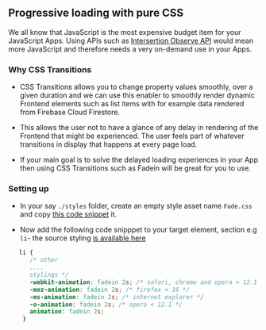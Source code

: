 ## Progressive loading with pure CSS

We all know that JavaScript is the most expensive budget item for your JavaScript Apps. Using APIs such as [Intersertion Observe API](https://developer.mozilla.org/en-US/docs/Web/API/Intersection_Observer_API) 
would mean more JavaScript and therefore needs a very on-demand use in your Apps. 


### Why CSS Transitions

   - CSS Transitions allows you to change property values smoothly, over a given duration and we can use this enabler to 
   smoothly render dynamic Frontend elements such as list items with for example data rendered from Firebase Cloud Firestore.

   -  This allows the user not to have a glance of any delay in rendering of the Frontend that might be experienced. The user feels part
   of whatever transitions in display that happens at every page load. 
   
   - If your main goal is to solve the delayed loading experiences in your App then using CSS Transitions such as Fadein 
   will be great for you to use.
   
 ### Setting up
 
   - In your say `./styles` folder, create an empty style asset name `Fade.css` and copy [this code snippet](https://github.com/pwafire/pwafire/blob/master/bundle/loading/with-css/Fade.css) it.
   
   - Now add the following code snipppet to your target element, section e.g `li`- the source styling [is available here](https://github.com/pwafire/pwafire/blob/master/bundle/loading/with-css/Component.css)
   
   ```css 
      li {
         /* other
         ....
         stylings */
         -webkit-animation: fadein 2s; /* safari, chrome and opera > 12.1 */
         -moz-animation: fadein 2s; /* firefox < 16 */
         -ms-animation: fadein 2s; /* internet explorer */
         -o-animation: fadein 2s; /* opera < 12.1 */
         animation: fadein 2s;
       }
   ```




